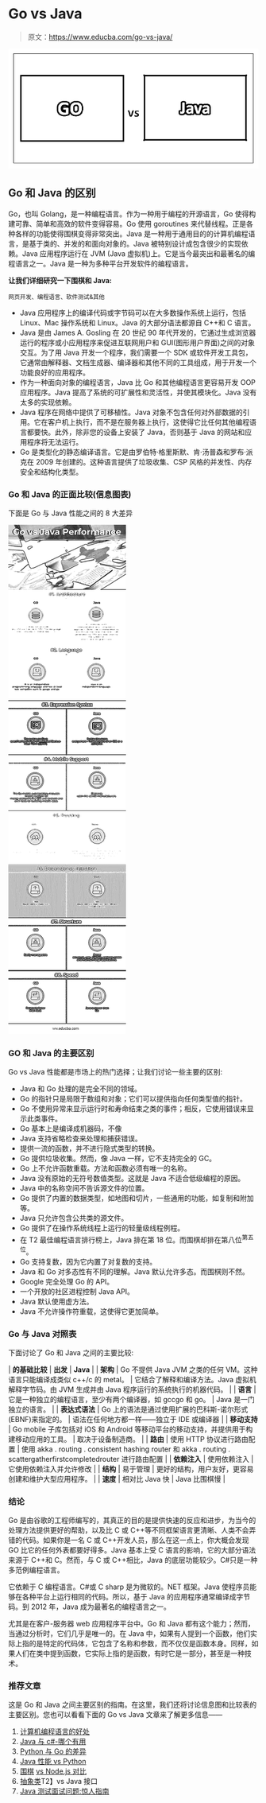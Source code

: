 # Go vs Java

> 原文：<https://www.educba.com/go-vs-java/>

![GO vs Java](img/89177256d2cad022bd6d78e98d146cca.png)



## Go 和 Java 的区别

Go，也叫 Golang，是一种编程语言。作为一种用于编程的开源语言，Go 使得构建可靠、简单和高效的软件变得容易。Go 使用 goroutines 来代替线程。正是各种各样的功能使得围棋变得非常突出。Java 是一种用于通用目的的计算机编程语言，是基于类的、并发的和面向对象的。Java 被特别设计成包含很少的实现依赖。Java 应用程序运行在 JVM (Java 虚拟机)上。它是当今最突出和最著名的编程语言之一。Java 是一种为多种平台开发软件的编程语言。

**让我们详细研究一下围棋和 Java:**

<small>网页开发、编程语言、软件测试&其他</small>

*   Java 应用程序上的编译代码或字节码可以在大多数操作系统上运行，包括 Linux、Mac 操作系统和 Linux。Java 的大部分语法都源自 C++和 C 语言。
*   Java 是由 James A. Gosling 在 20 世纪 90 年代开发的，它通过生成浏览器运行的程序或小应用程序来促进互联网用户和 GUI(图形用户界面)之间的对象交互。为了用 Java 开发一个程序，我们需要一个 SDK 或软件开发工具包，它通常由解释器、文档生成器、编译器和其他不同的工具组成，用于开发一个功能良好的应用程序。
*   作为一种面向对象的编程语言，Java 比 Go 和其他编程语言更容易开发 OOP 应用程序。Java 提高了系统的可扩展性和灵活性，并使其模块化。Java 没有太多的实现依赖。
*   Java 程序在网络中提供了可移植性。Java 对象不包含任何对外部数据的引用。它在客户机上执行，而不是在服务器上执行，这使得它比任何其他编程语言都要快。此外，除非您的设备上安装了 Java，否则基于 Java 的网站和应用程序将无法运行。
*   Go 是类型化的静态编译语言。它是由罗伯特·格里斯默、肯·汤普森和罗布·派克在 2009 年创建的。这种语言提供了垃圾收集、CSP 风格的并发性、内存安全和结构化类型。

### Go 和 Java 的正面比较(信息图表)

下面是 Go 与 Java 性能之间的 8 大差异

![Go vs Java Performance Infographics](img/957ed8215e7847ee7d527c1c357545da.png)



### GO 和 Java 的主要区别

Go vs Java 性能都是市场上的热门选择；让我们讨论一些主要的区别:

*   Java 和 Go 处理的是完全不同的领域。
*   Go 的指针只是局限于数组和对象；它们可以提供指向任何类型值的指针。
*   Go 不使用异常来显示运行时和寿命结束之类的事件；相反，它使用错误来显示此类事件。
*   Go 基本上是编译成机器码，不像
*   Java 支持省略检查来处理和捕获错误。
*   提供一流的函数，并不进行隐式类型的转换。
*   Go 提供垃圾收集。然而，像 Java 一样，它不支持完全的 GC。
*   Go 上不允许函数重载。方法和函数必须有唯一的名称。
*   Java 没有原始的无符号数值类型。这就是 Java 不适合低级编程的原因。
*   Java 中的名称空间不告诉源文件的位置。
*   Go 提供了内置的数据类型，如地图和切片，一些通用的功能，如复制和附加等。
*   Java 只允许包含公共类的源文件。
*   Go 提供了在操作系统线程上运行的轻量级线程例程。
*   在 T2 最佳编程语言排行榜上，Java 排在第 18 位。而围棋却排在第八位<sup>第五位</sup>。
*   Go 支持复数，因为它内置了对复数的支持。
*   Java 和 Go 对多态性有不同的理解。Java 默认允许多态。而围棋则不然。
*   Google 完全处理 Go 的 API。
*   一个开放的社区进程控制 Java API。
*   Java 默认使用虚方法。
*   Java 不允许操作符重载，这使得它更加简单。

### Go 与 Java 对照表

下面讨论了 Go 和 Java 之间的主要比较:

| ****的基础比较**** | **出发** | **Java** |
| **架构** | Go 不提供 Java JVM 之类的任何 VM。这种语言只能编译成类似 c++/c 的 metal。 | 它结合了解释和编译方法。Java 虚拟机解释字节码。由 JVM 生成并由 Java 程序运行的系统执行的机器代码。 |
| **语言** | 它是一种独立的编程语言，至少有两个编译器，如 gccgo 和 go。 | Java 是一门独立的语言。 |
| **表达式语法** | Go 上的语法是通过使用扩展的巴科斯-诺尔形式(EBNF)来指定的。 | 语法在任何地方都一样——独立于 IDE 或编译器 |
| **移动支持** | Go mobile 子库包括对 iOS 和 Android 等移动平台的移动支持，并提供用于构建移动应用的工具。 | 取决于设备制造商。 |
| **路由** | 使用 HTTP 协议进行路由配置 | 使用 akka . routing . consistent hashing router 和 akka . routing . scattergatherfirstcompletedrouter 进行路由配置 |
| **依赖注入** | 使用依赖注入 | 它使用依赖注入并允许修改 |
| **结构** | 易于管理 | 更好的结构，用户友好，更容易创建和维护大型应用程序。 |
| **速度** | 相对比 Java 快 | Java 比围棋慢 |

### 结论

Go 是由谷歌的工程师编写的，其真正的目的是提供快速的反应和进步，为当今的处理方法提供更好的帮助，以及比 C 或 C++等不同框架语言更清晰、人类不会弄错的代码。如果你是一名 C 或 C++开发人员，那么在这一点上，你大概会发现 GO 比它的任何外表都要好得多。Java 基本上受 C 语言的影响，它的大部分语法来源于 C++和 C。然而，与 C 或 C++相比，Java 的底层功能较少。C#只是一种多范例编程语言。

它依赖于 C 编程语言。C#或 C sharp 是为微软的。NET 框架。Java 使程序员能够在各种平台上运行相同的代码。所以，基于 Java 的应用程序通常编译成字节码。到 2012 年，Java 成为最著名的编程语言之一。

尤其是在客户-服务器 web 应用程序平台中。Go 和 Java 都有这个能力；然而，当通过分析时，它们几乎是唯一的。在 Java 中，如果有人提到一个函数，他们实际上指的是特定的代码体，它包含了名称和参数，而不仅仅是函数本身。同样，如果人们在类中提到函数，它实际上指的是函数，有时它是一部分，甚至是一种技术。

### 推荐文章

这是 Go 和 Java 之间主要区别的指南。在这里，我们还将讨论信息图和比较表的主要区别。您也可以看看下面的 Go vs Java 文章来了解更多信息——

1.  [计算机编程语言的好处](https://www.educba.com/computer-programming-language/)
2.  [Java 与 c#-哪个有用](https://www.educba.com/java-vs-c-sharp/)
3.  [Python 与 Go 的差异](https://www.educba.com/python-vs-go/)
4.  [Java 性能 vs Python](https://www.educba.com/java-performance-vs-python/)
5.  [围棋](https://www.educba.com/node-js-vs-go/) [vs Node.js 对比](https://www.educba.com/node-js-vs-go/)
6.  [抽象类](https://www.educba.com/java-interface-vs-abstract-class/)T2】vs Java 接口
7.  [Java 测试面试问题:惊人指南](https://www.educba.com/java-testing-interview-questions/)





